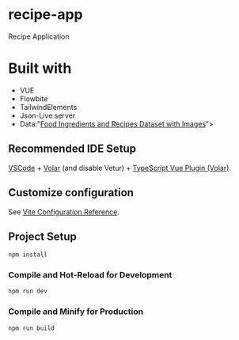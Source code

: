 # recipe-app

Recipe Application

# Built with
  - VUE
  - Flowbite
  - TailwindElements
  - Json-Live server
- Data:"[Food Ingredients and Recipes Dataset with Images](https://www.kaggle.com/datasets/pes12017000148/food-ingredients-and-recipe-dataset-with-images/data)">

## Recommended IDE Setup

[VSCode](https://code.visualstudio.com/) + [Volar](https://marketplace.visualstudio.com/items?itemName=Vue.volar) (and disable Vetur) + [TypeScript Vue Plugin (Volar)](https://marketplace.visualstudio.com/items?itemName=Vue.vscode-typescript-vue-plugin).

## Customize configuration

See [Vite Configuration Reference](https://vitejs.dev/config/).

## Project Setup

```sh
npm install
```

### Compile and Hot-Reload for Development

```sh
npm run dev
```

### Compile and Minify for Production

```sh
npm run build
```
